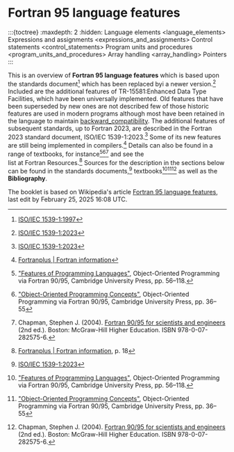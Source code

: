 # Fortran 95 language features

:::{toctree}
:maxdepth: 2
:hidden:
Language elements <language_elements>
Expressions and assignments <expressions_and_assignments>
Control statements <control_statements>
Program units and procedures <program_units_and_procedures>
Array handling <array_handling>
Pointers <pointers>
:::

This is an overview of **Fortran 95 language features** which is based
upon the standards document[^iso_1539_1997] which has been replaced byi
a newer version.[^iso_1539_2023] Included are the additional features of
TR-15581:Enhanced Data Type Facilities, which have been universally
implemented. Old features that have been superseded by new ones are not
described few of those historic features are used in modern programs
although most have been retained in the language to maintain
[backward_compatibility](https://en.wikipedia.org/wiki/Backward_compatibility).
The additional features of subsequent standards, up to Fortran 2023, are
described in the Fortran 2023 standard document, ISO/IEC
1539-1:2023.[^iso_1539_2023] Some of its new features are still being
implemented in compilers.[^Fortran_plus] Details can also be found in a
range of textbooks, for instance[^OOPvF][^OOPC][^Chapman] and see the\
list at Fortran Resources.[^Fortran_plus_18] Sources for the description
in the sections below can be found in the standards
documents,[^iso_1539_2023] textbooks[^OOPvF][^OOPC][^Chapman] as well as
the **Bibliography**.

The booklet is based on Wikipedia's article
[Fortran 95 language
features](https://en.wikipedia.org/wiki/Fortran_95_language_features),
last edit by February 25, 2025 16:08 UTC.

[^mfe]:
    Metcalf, Michael; Reid, John; Cohen, Malcolm; Bader, Reinhold (2023).
    _Modern Fortran Explained._ Numerical Mathematics and Scientific Computation.
    Oxford University Press.
    [ISBN 978-0-19-887657-1](https://en.wikipedia.org/wiki/Special:BookSources/978-0-19-887657-1).

[^iso_1539_1997]:
    [ISO/IEC 1539-1:1997](https://www.iso.org/standard/26933.html)

[^iso_1539_2023]:
    [ISO/IEC 1539-1:2023](https://www.iso.org/standard/82170.html)

[^Fortran_plus]:
    [Fortranplus | Fortran information](http://www.fortranplus.co.uk/fortran-information/)

[^OOPvF]:
    ["Features of Programming Languages"](https://doi.org/10.1017/cbo9780511530111.005),
    Object-Oriented Programming via Fortran 90/95, Cambridge University Press,
    pp. 56–118.

[^OOPC]:
    ["Object-Oriented Programming Concepts"](https://doi.org/10.1017/cbo9780511530111.004),
    Object-Oriented Programming via Fortran 90/95, Cambridge University Press,
    pp. 36–55

[^Chapman]:
    Chapman, Stephen J. (2004).
    [Fortran 90/95 for scientists and engineers](https://www.worldcat.org/title/ocm52465017)
    (2nd ed.). Boston: McGraw-Hill Higher Education. ISBN 978-0-07-282575-6.

[^Fortran_plus_18]:
    [Fortranplus | Fortran information](http://www.fortranplus.co.uk/fortran-information/),
p. 18
